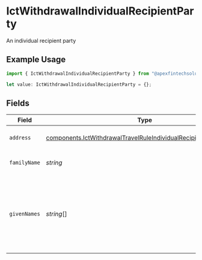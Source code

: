 # IctWithdrawalIndividualRecipientParty

An individual recipient party

## Example Usage

```typescript
import { IctWithdrawalIndividualRecipientParty } from "@apexfintechsolutions/ascend-sdk/models/components";

let value: IctWithdrawalIndividualRecipientParty = {};
```

## Fields

| Field                                                                                                                                                  | Type                                                                                                                                                   | Required                                                                                                                                               | Description                                                                                                                                            | Example                                                                                                                                                |
| ------------------------------------------------------------------------------------------------------------------------------------------------------ | ------------------------------------------------------------------------------------------------------------------------------------------------------ | ------------------------------------------------------------------------------------------------------------------------------------------------------ | ------------------------------------------------------------------------------------------------------------------------------------------------------ | ------------------------------------------------------------------------------------------------------------------------------------------------------ |
| `address`                                                                                                                                              | [components.IctWithdrawalTravelRuleIndividualRecipientPartyAddress](../../models/components/ictwithdrawaltravelruleindividualrecipientpartyaddress.md) | :heavy_minus_sign:                                                                                                                                     | The address of the party                                                                                                                               |                                                                                                                                                        |
| `familyName`                                                                                                                                           | *string*                                                                                                                                               | :heavy_minus_sign:                                                                                                                                     | The last name of the party                                                                                                                             | Dough                                                                                                                                                  |
| `givenNames`                                                                                                                                           | *string*[]                                                                                                                                             | :heavy_minus_sign:                                                                                                                                     | The first name of the party as well as any non-primary given names (e.g. middle names)                                                                 | [<br/>"Jane"<br/>]                                                                                                                                     |